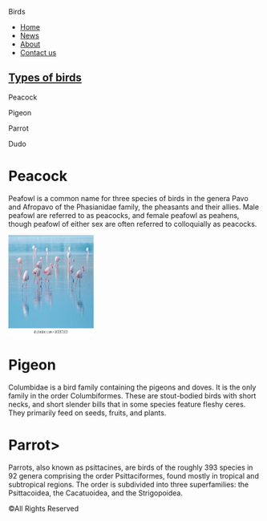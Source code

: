 <html>
 <head> 
  <link rel="stylesheet" type="text/css" href="stylesheet.css">
 </head> 
 <body> 
  <div id="header"> 
   <p class="a">Birds<p> 
  </div> 
  <div id="navbar"> 
    <ul>
      <li><a href="">Home</a></li>
        <li><a href="">News</a></li>
          <li><a href="">About</a></li>
            <li><a href="">Contact us</a></li>
      </ul>
  </div> 
  <div class="sideright"> 
   <h2><u>Types of birds</u></h2> 
   <p>Peacock</p> 
   <p>Pigeon</p> 
   <p>Parrot</p> 
   <p>Dudo</p> 
  </div> 
  <div class="main"> 
   <h1>Peacock</h1> 
   <p>Peafowl is a common name for three species of birds in the genera Pavo and Afropavo of the Phasianidae family, the pheasants and their allies. Male peafowl are referred to as peacocks, and female peafowl as peahens, though peafowl of either sex are often referred to colloquially as peacocks.</p> 
  </div> 
  <div class="img"> 
   <img src="images.jpeg" width="170px" height="200px"> 
  </div> 
  <div class="main"> 
   <h1>Pigeon</h1> 
   <p> Columbidae is a bird family containing the pigeons and doves. It is the only family in the order Columbiformes. These are stout-bodied birds with short necks, and short slender bills that in some species feature fleshy ceres. They primarily feed on seeds, fruits, and plants. </p> 
  </div> 
  <div class="main"> 
   <h1>Parrot&gt;</h1> 
   <p> Parrots, also known as psittacines, are birds of the roughly 393 species in 92 genera comprising the order Psittaciformes, found mostly in tropical and subtropical regions. The order is subdivided into three superfamilies: the Psittacoidea, the Cacatuoidea, and the Strigopoidea.</p> 
  </div> 
    <div id="footer">
      &copy;All Rights Reserved
      </div>
 </body>
</html>
